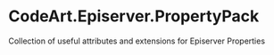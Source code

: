 # CodeArt.Episerver.PropertyPack
Collection of useful attributes and extensions for Episerver Properties
